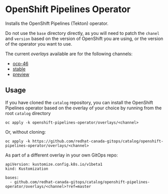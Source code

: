 # OpenShift Pipelines Operator

Installs the OpenShift Pipelines (Tekton) operator.

Do not use the `base` directory directly, as you will need to patch the `chanel` and `version` based on the version of OpenShift you are using, or the version of the operator you want to use.

The current *overlays* available are for the following channels:
* [ocp-46](overlays/ocp-46)
* [stable](overlays/stable)
* [preview](overlays/preview)

## Usage

If you have cloned the `catalog` repository, you can install the OpenShift Pipelines operator based on the overlay of your choice by running from the root `catalog` directory

```
oc apply -k openshift-pipelines-operator/overlays/<channel>
```

Or, without cloning:

```
oc apply -k https://github.com/redhat-canada-gitops/catalog/openshift-pipelines-operator/overlays/<channel>
```

As part of a different overlay in your own GitOps repo:

```
apiVersion: kustomize.config.k8s.io/v1beta1
kind: Kustomization

bases:
  - github.com/redhat-canada-gitops/catalog/openshift-pipelines-operator/overlays/<channel>?ref=master
```
